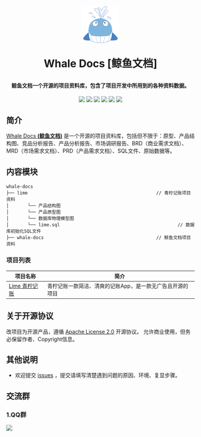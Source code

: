 <p align="center">
	<img alt="logo" height="100px" width="100px" src="./whale-docs/imgs/whale_docs_logo.png">
</p>
<h1 align="center" style="margin: 30px 0 30px; font-weight: bold;">Whale Docs [鲸鱼文档]</h1>
<h4 align="center">鲸鱼文档一个开源的项目资料库，包含了项目开发中所用到的各种资料数据。</h4>
<p align="center">
	<a><img src="https://img.shields.io/github/stars/feiyu-rs?style=social"></a>
    <a><img src="https://img.shields.io/github/forks/feiyu-rs/whale-docs?style=social"></a>
	<a><img src="https://img.shields.io/github/issues/feiyu-rs/whale-docs"></a>
	<a><img src="https://img.shields.io/github/repo-size/feiyu-rs/whale-docs"></a>
	<a><img src="https://img.shields.io/badge/WhaleDocs-v1.0.0-brightgreen"></a>
	<a><img src="https://img.shields.io/github/license/feiyu-rs/whale-docs"></a>
</p>

## 简介

[Whale Docs **(鲸鱼文档)**](https://github.com/feiyu-rs/project-docs) 是一个开源的项目资料库，包括但不限于：原型、产品结构图、竞品分析报告、产品分析报告、市场调研报告、BRD（商业需求文档）、MRD（市场需求文档）、PRD（产品需求文档）、SQL文件、原始数据等。

## 内容模块

~~~
whale-docs
├── lime                                                // 青柠记账项目资料
│       └── 产品结构图
│       └── 产品原型图
│       └── 数据库物理模型图
│       └── lime.sql                                            // 数据库初始化SQL文件
├── whale-docs                                          // 鲸鱼文档项目资料
~~~

### 项目列表

| 项目名称                                          | 简介                                                      |
|--------------------------------------------------|-----------------------------------------------------------|
| [Lime 青柠记账](https://github.com/feiyu-rs/lime-app)                                     | 青柠记账一款简洁、清爽的记账App，是一款无广告且开源的项目     |

## 关于开源协议

改项目为开源产品，遵循 [Apache License 2.0](https://github.com/feiyu-rs/project-docs/blob/main/LICENSE) 开源协议。 允许商业使用，但务必保留作者、Copyright信息。

## 其他说明

- 欢迎提交 [issues](https://github.com/feiyu-rs/project-docs/issues) ，提交请填写清楚遇到问题的原因、环境、复显步骤。

## 交流群

### 1.QQ群

<a href="https://qm.qq.com/cgi-bin/qm/qr?k=VAR9Bpbxa_gF5xhaMHr2bZ6yMfyu3Q4N&jump_from=webapi"><img src="https://img.shields.io/badge/%E5%8F%AF%E5%8A%A0-665914335-brightgreen"></a>